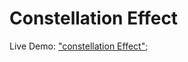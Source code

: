 # Constellation Effect

Live Demo: ["constellation Effect"]('https://prathu9/github.io/constellation-effect');